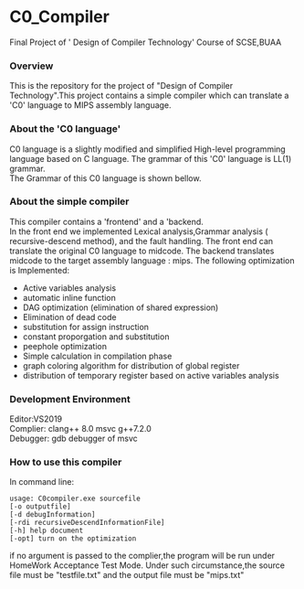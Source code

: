 # C0_Compiler
Final Project of ' Design of Compiler Technology' Course of SCSE,BUAA
### Overview
This is the repository for the project of "Design of Compiler Technology".This project contains a simple compiler which can translate a 'C0' language to MIPS assembly language.
### About the 'C0 language'
C0 language is a slightly modified and simplified High-level programming language based on C language. The grammar of this 'C0'  language is LL(1) grammar.<br>
The Grammar of this C0 language is shown bellow.<br>

### About the simple compiler
This compiler contains a 'frontend' and a 'backend.<br>
In the front end we implemented Lexical analysis,Grammar analysis ( recursive-descend method), and the fault handling. The front end can translate the original C0 language to midcode.
The backend translates midcode to the target assembly language : mips. The following optimization is Implemented:

- Active variables analysis
- automatic inline function
- DAG optimization (elimination of shared expression)
- Elimination of dead code
- substitution for assign instruction
- constant proporgation and substitution
- peephole optimization
- Simple calculation in compilation phase
- graph coloring algorithm for distribution of global register
- distribution of temporary register based on active variables analysis
### Development Environment
Editor:VS2019<br>
Complier: clang++ 8.0 msvc g++7.2.0<br>
Debugger: gdb debugger of msvc
### How to use this compiler
In command line:
```
usage: C0compiler.exe sourcefile
[-o outputfile]
[-d debugInformation]
[-rdi recursiveDescendInformationFile]
[-h] help document
[-opt] turn on the optimization
```
if no argument is passed to the complier,the program will be run under HomeWork Acceptance Test Mode. Under such circumstance,the source file must be "testfile.txt" and the output file must be "mips.txt"

